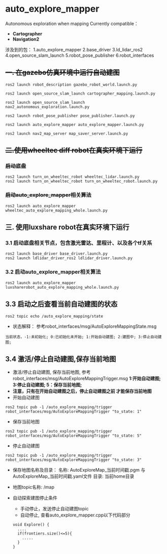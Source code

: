 # auto_explore_mapper

Autonomous exploration when mapping Currently compatible：

- **Cartographer**
- **Navigation2**

涉及到的包：
1.auto_explore_mapper
2.base_driver
3.ld_lidar_ros2
4.open_source_slam_launch
5.robot_pose_publisher
6.robot_interfaces

## ~~一. 在gazebo仿真环境中运行自动建图~~

```bashrc
ros2 launch robot_description gazebo_robot_world.launch.py 

ros2 launch open_source_slam_launch cartographer_mapping.launch.py 

ros2 launch open_source_slam_launch nav2_autonomous_exploration.launch.py 

ros2 launch robot_pose_publisher pose_publisher.launch.py 

ros2 launch auto_explore_mapper auto_explore_mapper.launch.py

ros2 launch nav2_map_server map_saver_server.launch.py
```

## ~~二.使用wheeltec diff robot在真实环境下运行~~

### ~~启动底盘~~

```bashrc
ros2 launch turn_on_wheeltec_robot wheeltec_lidar.launch.py
ros2 launch turn_on_wheeltec_robot turn_on_wheeltec_robot.launch.py
```

### ~~启动auto_explore_mapper相关算法~~

```bashrc
ros2 launch auto_explore_mapper wheeltec_auto_explore_mapping_whole.launch.py
```

## 三. 使用luxshare robot在真实环境下运行

### 3.1 启动底盘相关节点，包含激光雷达、里程计、以及各个tf关系

```
ros2 launch base_driver base_driver.launch.py
ros2 launch ldlidar_driver_ros2 ldlidar_driver.launch.py
```

### 3.2 启动auto_explore_mapper相关算法

```bashrc
ros2 launch auto_explore_mapper luxsharerobot_auto_explore_mapping_whole.launch.py
```

## 3.3 启动之后查看当前自动建图的状态

```bashrc
ros2 topic echo /auto_explore_mapping/state
```

- 状态解释： 参考robot_interfaces/msg/AutoExploreMappingState.msg

```
当前状态，-1:未初始化; 0:已初始化未开始; 1:开始自动建图; 2:建图中; 3:停止自动建图;
```

## 3.4 激活/停止自动建图,保存当前地图
- 激活/停止自动建图, 保存当前地图, 参考robot_interfaces/msg/AutoExploreMappingTrigger.msg
  **1:开始自动建图; 3:停止自动建图; 5：保存当前地图;**
- **注意，只有在开始自动建图之后，停止自动建图之前 才能保存当前地图**
- 开始自动建图

```
ros2 topic pub -1 /auto_explore_mapping/trigger robot_interfaces/msg/AutoExploreMappingTrigger "to_state: 1"
```

- 保存当前地图

```
ros2 topic pub -1 /auto_explore_mapping/trigger robot_interfaces/msg/AutoExploreMappingTrigger "to_state: 5"
```

- 停止自动建图

```
ros2 topic pub -1 /auto_explore_mapping/trigger robot_interfaces/msg/AutoExploreMappingTrigger "to_state: 3"
```

- 保存地图名称及目录：
名称: AutoExploreMap_当前时间戳.pgm 与 AutoExploreMap_当前时间戳.yaml文件
目录: 当前home目录  

- 地图topic名称: /map 

- 自动探索建图停止条件
  - 手动停止，发送停止自动建图topic
  - 自动停止, 查看auto_explore_mapper.cpp以下代码部分
  ```bashrc
  void Explore() {
    ....
    if(frontiers.size()<=5){
      .....
    }
  }
  ```